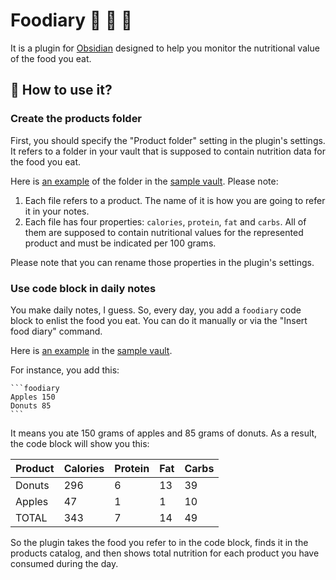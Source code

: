 # Foodiary 🍅 🍒 🍊

It is a plugin for [Obsidian](https://obsidian.md) designed to help you monitor the nutritional value of the food you eat.

## 🙂 How to use it?

### Create the products folder

First, you should specify the "Product folder" setting in the plugin's settings. It refers to a folder in your vault that is supposed to contain nutrition data for the food you eat.  

Here is [an example](sample/Products) of the folder in the [sample vault](sample). Please note:

1. Each file refers to a product. The name of it is how you are going to refer it in your notes.
3. Each file has four properties: `calories`, `protein`, `fat` and `carbs`. All of them are supposed to contain nutritional values for the represented product and must be indicated per 100 grams.

Please note that you can rename those properties in the plugin's settings.

### Use code block in daily notes

You make daily notes, I guess. So, every day, you add a `foodiary` code block to enlist the food you eat. You can do it manually or via the "Insert food diary" command.

Here is [an example](sample/Daily%20Notes) in the [sample vault](sample).

For instance, you add this:

````
```foodiary
Apples 150
Donuts 85
```
````

It means you ate 150 grams of apples and 85 grams of donuts. As a result, the code block will show you this:

| Product | Calories | Protein | Fat | Carbs |
| ------- | -------- | ------- | --- | ----- |
| Donuts  | 296      | 6       | 13  | 39    |
| Apples  | 47       | 1       | 1   | 10    |
| TOTAL   | 343      | 7       | 14  | 49    |

So the plugin takes the food you refer to in the code block, finds it in the products catalog, and then shows total nutrition for each product you have consumed during the day.
